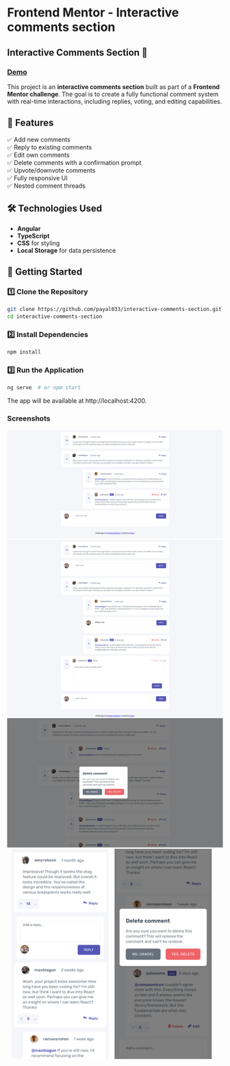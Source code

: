 # Frontend Mentor - Interactive comments section

## Interactive Comments Section 💬

### [Demo](https://payal033.github.io/Interactive-comments-section/)

This project is an **interactive comments section** built as part of a **Frontend Mentor challenge**. The goal is to create a fully functional comment system with real-time interactions, including replies, voting, and editing capabilities.

## 🚀 Features

✅ Add new comments  
✅ Reply to existing comments  
✅ Edit own comments  
✅ Delete comments with a confirmation prompt  
✅ Upvote/downvote comments  
✅ Fully responsive UI  
✅ Nested comment threads

## 🛠️ Technologies Used

- **Angular**
- **TypeScript**
- **CSS** for styling
- **Local Storage** for data persistence

## 🚀 Getting Started

### 1️⃣ Clone the Repository

```sh
git clone https://github.com/payal033/interactive-comments-section.git
cd interactive-comments-section
```

### 2️⃣ Install Dependencies

```sh
npm install
```

### 3️⃣ Run the Application

```sh
ng serve  # or npm start
```

The app will be available at http://localhost:4200.

### Screenshots

![desktop-design-1](./screenshots/desktop-design-1.png)
![desktop](./screenshots/desktop.png)
![delete-modal-desktop](./screenshots/delete-modal-desktop.png)
<img src="./screenshots/mobile-design-2.png" hspace="10"  width="45%" height="40%">   <img  src="./screenshots/delete-mob.png"  width="45%" height="40%">
